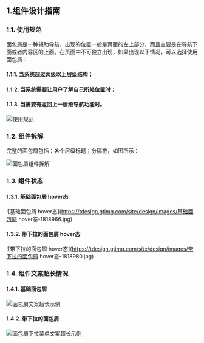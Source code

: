 

## 1.组件设计指南

### 1.1. 使用规范

面包屑是一种辅助导航，出现的位置一般是页面的左上部分，而且主要是在导航下面或者内容区的上面。在页面中不可独立出现，如果出现以下情况，可以选择使用面包屑：

#### 1.1.1. 当系统超过两级以上层级结构；

#### 1.1.2. 当系统需要让用户了解自己所处位置时；

#### 1.1.3. 当需要有返回上一层级导航功能时。

![使用规范](https://tdesign.gtimg.com/site/design/images/使用规范-1818933.jpg)



### 1.2. 组件拆解

完整的面包屑包括：各个层级标题；分隔符，如图所示：

![面包屑组件拆解](https://tdesign.gtimg.com/site/design/images/面包屑组件拆解-1818945.jpg)

### 1.3. 组件状态

#### 1.3.1. 基础面包屑 hover态

![基础面包屑 hover态](https://tdesign.gtimg.com/site/design/images/基础面包屑 hover态-1818966.jpg)

#### 1.3.2. 带下拉的面包屑 hover态

![带下拉的面包屑 hover态](https://tdesign.gtimg.com/site/design/images/带下拉的面包屑 hover态-1818980.jpg)

### 1.4. 组件文案超长情况

#### 1.4.1. 基础面包屑

![面包屑文案超长示例](https://tdesign.gtimg.com/site/design/images/面包屑文案超长示例-1818999.jpg)

#### 1.4.2. 带下拉的面包屑

![面包屑下拉菜单文案超长示例](https://tdesign.gtimg.com/site/design/images/面包屑下拉菜单文案超长示例-1819008.jpg)
